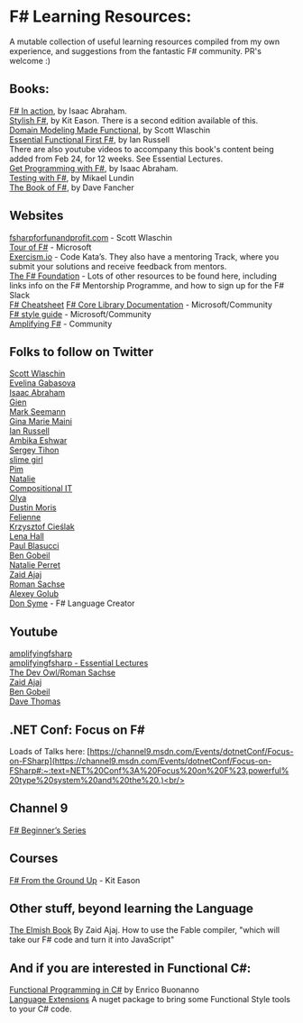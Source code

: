 
# F# Learning Resources:

A mutable collection of useful learning resources compiled from my own experience, and suggestions from the fantastic F# community. 
PR's welcome :)

## Books:
[F# In action](https://www.manning.com/books/f-sharp-in-action), by Isaac Abraham. <br/>
[Stylish F#](https://www.apress.com/gp/book/9781484239995), by Kit Eason. There is a second edition available of this. <br/>
[Domain Modeling Made Functional](https://pragprog.com/titles/swdddf/domain-modeling-made-functional/), by Scott Wlaschin <br/>
[Essential Functional First F#](https://leanpub.com/essential-fsharp), by Ian Russell <br/> 
There are also youtube videos to accompany this book's content being added from Feb 24, for 12 weeks. See Essential Lectures. <br/>
[Get Programming with F#](https://www.manning.com/books/get-programming-with-f-sharp?gclid=CjwKCAjw_L6LBhBbEiwA4c46uqHTRPeuaPnTU-1R8sIW-a9oEcSsIqMD0MW5eDAzBs2OifVtEDMQ-hoCe5EQAvD_BwE), by Isaac Abraham. <br/>
[Testing with F#](https://www.packtpub.com/product/testing-with-f/9781784391232), by Mikael Lundin <br/>
[The Book of F#](https://nostarch.com/fsharp), by Dave Fancher <br/>

## Websites
[fsharpforfunandprofit.com](https://fsharpforfunandprofit.com) - Scott Wlaschin <br/>
[Tour of F#](https://docs.microsoft.com/en-us/dotnet/fsharp/tour) - Microsoft <br/>
[Exercism.io](https://exercism.io/) - Code Kata’s. They also have a mentoring Track, where you submit your solutions and receive feedback from mentors. <br/>
[The F# Foundation](https://fsharp.org/) - Lots of other resources to be found here, including links info on the F# Mentorship Programme, and how to sign up for the F# Slack <br/>
[F# Cheatsheet](https://dungpa.github.io/fsharp-cheatsheet/)
[F# Core Library Documentation](https://fsharp.github.io/fsharp-core-docs/) - Microsoft/Community <br/>
[F# style guide](https://docs.microsoft.com/en-us/dotnet/fsharp/style-guide/) - Microsoft/Community <br/>
[Amplifying F#](http://amplifyingfsharp.io) - Community </br>

## Folks to follow on Twitter

[Scott Wlaschin](https://twitter.com/ScottWlaschin) <br/>
[Evelina Gabasova](https://twitter.com/evelgab) <br/>
[Isaac Abraham](https://twitter.com/isaac_abraham) <br/>
[Gien](https://twitter.com/selketjah) <br/>
[Mark Seemann](https://twitter.com/ploeh) <br/>
[Gina Marie Maini](https://twitter.com/wiredsis) <br/>
[Ian Russell](https://twitter.com/ijrussell) <br/>
[Ambika Eshwar](https://twitter.com/rosalogia) <br/>
[Sergey Tihon](https://twitter.com/sergey_tihon) <br/>
[slime girl](https://twitter.com/cagyirey) <br/>
[Pim](https://twitter.com/70696d) <br/>
[Natalie](https://twitter.com/natalie) <br/>
[Compositional IT](https://twitter.com/compositionalit) <br/>
[Olya](https://twitter.com/w0lya) <br/>
[Dustin Moris](https://twitter.com/dustinmoris) <br/>
[Felienne](https://twitter.com/Felienne) <br/>
[Krzysztof Cieślak](https://twitter.com/k_cieslak) <br/>
[Lena Hall](https://twitter.com/lenadroid) <br/>
[Paul Blasucci](https://twitter.com/pblasucci) <br/>
[Ben Gobeil](https://twitter.com/GobeilBen) <br/>
[Natalie Perret](https://twitter.com/natalie_perret) <br/>
[Zaid Ajaj](https://twitter.com/zaid_ajaj) <br/>
[Roman Sachse](https://twitter.com/R0MMSEN) <br/>
[Alexey Golub](https://twitter.com/Tyrrrz) <br/>
[Don Syme](https://twitter.com/dsymetweets) - F# Language Creator <br/>


## Youtube
[amplifyingfsharp](https://www.youtube.com/@amplifyingfsharp)<br/>
[amplifyingfsharp - Essential Lectures](https://www.youtube.com/playlist?list=PL1r7XrpHzfvy4w3GYSBtK0RzNUvP4jRlw) <br/>
[The Dev Owl/Roman Sachse](https://www.youtube.com/channel/UCOX5DkLyqctM-wkOAU_mUpA) <br/>
[Zaid Ajaj](https://www.youtube.com/channel/UChT-c1jBnyKCltsw0cNifLA) <br/>
[Ben Gobeil](https://www.youtube.com/channel/UCX7iFEPRPubYZyU-e-END5A) <br/>
[Dave Thomas](https://www.youtube.com/channel/UC0kXc1f_WBYSklrElcPWzgg) <br/>

## .NET Conf: Focus on F#
Loads of Talks here: [https://channel9.msdn.com/Events/dotnetConf/Focus-on-FSharp](https://channel9.msdn.com/Events/dotnetConf/Focus-on-FSharp#:~:text=NET%20Conf%3A%20Focus%20on%20F%23,powerful%20type%20system%20and%20the%20.)<br/>

## Channel 9
[F# Beginner’s Series](https://channel9.msdn.com/Series/Beginners-Series-to-FSharp/Introduction-1-of-12--Beginners-Series-to-F)<br/>

## Courses
[F# From the Ground Up](https://www.udemy.com/course/fsharp-from-the-ground-up) - Kit Eason


## Other stuff, beyond learning the Language
[The Elmish Book](https://zaid-ajaj.github.io/the-elmish-book/#/) By Zaid Ajaj. How to use the Fable compiler, "which will take our F# code and turn it into JavaScript"



## And if you are interested in Functional C#:<br/>
[Functional Programming in C#](https://www.manning.com/books/functional-programming-in-c-sharp-second-edition) by Enrico Buonanno <br/>
[Language Extensions](https://github.com/louthy/language-ext) A nuget package to bring some Functional Style tools to your C# code. <br/>




